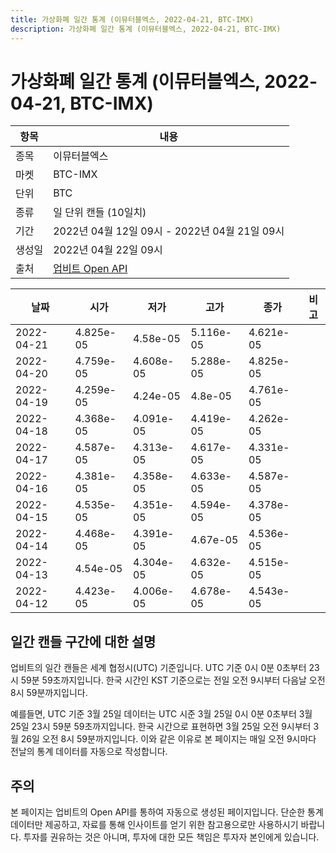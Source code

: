 ```yaml
---
title: 가상화폐 일간 통계 (이뮤터블엑스, 2022-04-21, BTC-IMX)
description: 가상화폐 일간 통계 (이뮤터블엑스, 2022-04-21, BTC-IMX)
---
```



가상화폐 일간 통계 (이뮤터블엑스, 2022-04-21, BTC-IMX)
===

|항목|내용|
|--|--|
|종목|이뮤터블엑스|
|마켓|BTC-IMX|
|단위|BTC|
|종류|일 단위 캔들 (10일치)|
|기간|2022년 04월 12일 09시 - 2022년 04월 21일 09시|
|생성일|2022년 04월 22일 09시|
|출처|[업비트 Open API](https://docs.upbit.com)|


|날짜|시가|저가|고가|종가|비고|
|--|--|--|--|--|--|
|2022-04-21|4.825e-05|4.58e-05|5.116e-05|4.621e-05|    |
|2022-04-20|4.759e-05|4.608e-05|5.288e-05|4.825e-05|    |
|2022-04-19|4.259e-05|4.24e-05|4.8e-05|4.761e-05|    |
|2022-04-18|4.368e-05|4.091e-05|4.419e-05|4.262e-05|    |
|2022-04-17|4.587e-05|4.313e-05|4.617e-05|4.331e-05|    |
|2022-04-16|4.381e-05|4.358e-05|4.633e-05|4.587e-05|    |
|2022-04-15|4.535e-05|4.351e-05|4.594e-05|4.378e-05|    |
|2022-04-14|4.468e-05|4.391e-05|4.67e-05|4.536e-05|    |
|2022-04-13|4.54e-05|4.304e-05|4.632e-05|4.515e-05|    |
|2022-04-12|4.423e-05|4.006e-05|4.678e-05|4.543e-05|    |


일간 캔들 구간에 대한 설명
---


업비트의 일간 캔들은 세계 협정시(UTC) 기준입니다. 
UTC 기준 0시 0분 0초부터 23시 59분 59초까지입니다. 
한국 시간인 KST 기준으로는 전일 오전 9시부터 다음날 오전 8시 59분까지입니다. 


예를들면, UTC 기준 3월 25일 데이터는 UTC 시준 3월 25일 0시 0분 0초부터 3월 25일 23시 59분 59초까지입니다. 
한국 시간으로 표현하면 3월 25일 오전 9시부터 3월 26일 오전 8시 59분까지입니다. 
이와 같은 이유로 본 페이지는 매일 오전 9시마다 전날의 통계 데이터를 자동으로 작성합니다. 


주의
---


본 페이지는 업비트의 Open API를 통하여 자동으로 생성된 페이지입니다. 
단순한 통계 데이터만 제공하고, 자료를 통해 인사이트를 얻기 위한 참고용으로만 사용하시기 바랍니다. 
투자를 권유하는 것은 아니며, 투자에 대한 모든 책임은 투자자 본인에게 있습니다. 
